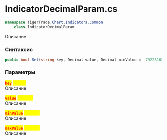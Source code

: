 
# IndicatorDecimalParam.cs
```csharp
namespace TigerTrade.Chart.Indicators.Common  
    class IndicatorDecimalParam
```

Описание

### Синтаксис
```csharp
public bool Set(string key, Decimal value, Decimal minValue = -79228162514264337593543950335M, Decimal maxValue = 79228162514264337593543950335M)
```

### Параметры
<mark style="color:red;">**`key`**</mark> <mark style="color:yellow;">`string`</mark>  
 Описание  
  
<mark style="color:red;">**`value`**</mark> <mark style="color:yellow;">`Decimal`</mark>  
 Описание  
  
<mark style="color:red;">**`minValue`**</mark> <mark style="color:yellow;">`Decimal`</mark>  
 Описание  
  
<mark style="color:red;">**`maxValue`**</mark> <mark style="color:yellow;">`Decimal`</mark>  
 Описание  
  

                    
                    